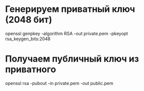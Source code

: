 
# Генерируем приватный ключ (2048 бит)
openssl genpkey -algorithm RSA -out private.pem -pkeyopt rsa_keygen_bits:2048

# Получаем публичный ключ из приватного
openssl rsa -pubout -in private.pem -out public.pem
